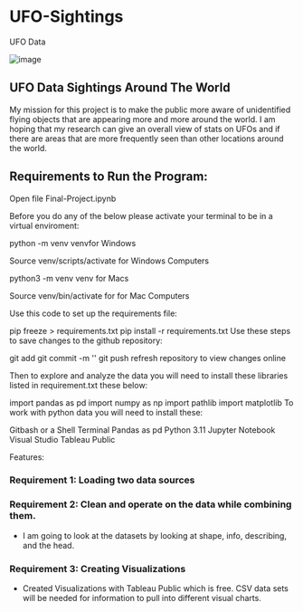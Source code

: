 # UFO-Sightings
UFO Data 

![image](https://github.com/joannathom/UFO-Sightings-/assets/122498031/2809e186-510a-46bd-bbd7-e09c08a8a92a)

## UFO Data Sightings Around The World

My mission for this project is to make the public more aware of unidentified flying objects that are appearing more and more around the world. 
I am hoping that my research can give an overall view of stats on UFOs and if there are areas that are more frequently seen than other locations
around the world. 

## Requirements to Run the Program:

Open file Final-Project.ipynb 

Before you do any of the below please activate your terminal to be in a virtual enviroment:

python -m venv venvfor Windows

Source venv/scripts/activate for Windows Computers

python3 -m venv venv for Macs

Source venv/bin/activate for for Mac Computers

Use this code to set up the requirements file:

pip freeze > requirements.txt
pip install -r requirements.txt
Use these steps to save changes to the github repository:

git add
git commit -m ''
git push
refresh repository to view changes online

Then to explore and analyze the data you will need to install these libraries listed in requirement.txt these below:

import pandas as pd
import numpy as np
import pathlib
import matplotlib
To work with python data you will need to install these:

Gitbash or a Shell Terminal
Pandas as pd
Python 3.11
Jupyter Notebook
Visual Studio
Tableau Public

Features: 
### Requirement 1: Loading two data sources 
### Requirement 2: Clean and operate on the data while combining them.
  * I am going to look at the datasets by looking at shape, info, describing, 
  and the head. 
  ### Requirement 3: Creating Visualizations
  * Created Visualizations with Tableau Public which is free. CSV data sets will be needed
    for information to pull into different visual charts. 
